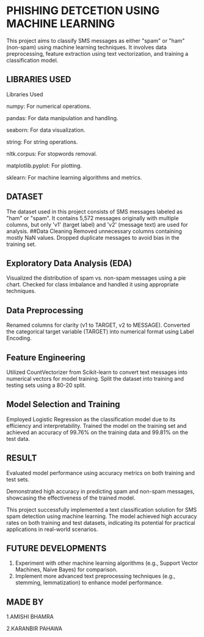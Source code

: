 
# PHISHING DETCETION USING MACHINE LEARNING

This project aims to classify SMS messages as either "spam" or "ham" (non-spam) using machine learning techniques. It involves data preprocessing, feature extraction using text vectorization, and training a classification model.



## LIBRARIES USED
Libraries Used

numpy: For numerical operations.

pandas: For data manipulation and handling.

seaborn: For data visualization.

string: For string operations.

nltk.corpus: For stopwords removal.

matplotlib.pyplot: For plotting.

sklearn: For machine learning algorithms and metrics.
## DATASET
The dataset used in this project  consists of SMS messages labeled as "ham" or "spam". It contains 5,572 messages originally with multiple columns, but only 'v1' (target label) and 'v2' (message text) are used for analysis.
##Data Cleaning
Removed unnecessary columns containing mostly NaN values.
Dropped duplicate messages to avoid bias in the training set.
## Exploratory Data Analysis (EDA)
Visualized the distribution of spam vs. non-spam messages using a pie chart.
Checked for class imbalance and handled it using appropriate techniques.

## Data Preprocessing
Renamed columns for clarity (v1 to TARGET, v2 to MESSAGE).
Converted the categorical target variable (TARGET) into numerical format using Label Encoding.

## Feature Engineering
Utilized CountVectorizer from Scikit-learn to convert text messages into numerical vectors for model training.
Split the dataset into training and testing sets using a 80-20 split.
## Model Selection and Training
Employed Logistic Regression as the classification model due to its efficiency and interpretability.
Trained the model on the training set and achieved an accuracy of 99.76% on the training data and 99.81% on the test data.
## RESULT
Evaluated model performance using accuracy metrics on both training and test sets.

Demonstrated high accuracy in predicting spam and non-spam messages, showcasing the effectiveness of the trained model.

This project successfully implemented a text classification solution for SMS spam detection using machine learning. The model achieved high accuracy rates on both training and test datasets, indicating its potential for practical applications in real-world scenarios.
## FUTURE DEVELOPMENTS
1. Experiment with other machine learning algorithms (e.g., Support Vector Machines, Naive Bayes) for comparison.
2. Implement more advanced text preprocessing techniques (e.g., stemming, lemmatization) to enhance model performance.
## MADE BY
1.AMISHI BHAMRA

2.KARANBIR PAHAWA